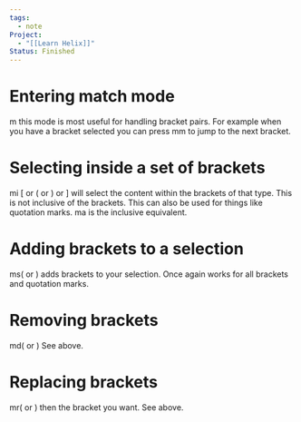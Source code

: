 ```yaml
---
tags:
  - note
Project:
  - "[[Learn Helix]]"
Status: Finished
---
```

# Entering match mode
m this mode is most useful for handling bracket pairs.
For example when you have a bracket selected you can press mm to jump to the next bracket.

# Selecting inside a set of brackets
mi \[ or \( or \) or \] will select the content within the brackets of that type. This is not inclusive of the brackets.
This can also be used for things like quotation marks.
ma is the inclusive equivalent.

# Adding brackets to a selection
ms( or ) adds brackets to your selection. 
Once again works for all brackets and quotation marks.

# Removing brackets
md( or )
See above.

# Replacing brackets
mr( or ) then the bracket you want.
See above.